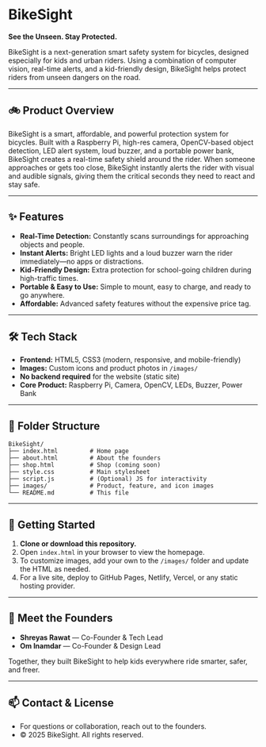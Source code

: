 # BikeSight

**See the Unseen. Stay Protected.**

BikeSight is a next-generation smart safety system for bicycles, designed especially for kids and urban riders. Using a combination of computer vision, real-time alerts, and a kid-friendly design, BikeSight helps protect riders from unseen dangers on the road.

---

## 🚲 Product Overview
BikeSight is a smart, affordable, and powerful protection system for bicycles. Built with a Raspberry Pi, high-res camera, OpenCV-based object detection, LED alert system, loud buzzer, and a portable power bank, BikeSight creates a real-time safety shield around the rider. When someone approaches or gets too close, BikeSight instantly alerts the rider with visual and audible signals, giving them the critical seconds they need to react and stay safe.

---

## ✨ Features
- **Real-Time Detection:** Constantly scans surroundings for approaching objects and people.
- **Instant Alerts:** Bright LED lights and a loud buzzer warn the rider immediately—no apps or distractions.
- **Kid-Friendly Design:** Extra protection for school-going children during high-traffic times.
- **Portable & Easy to Use:** Simple to mount, easy to charge, and ready to go anywhere.
- **Affordable:** Advanced safety features without the expensive price tag.

---

## 🛠️ Tech Stack
- **Frontend:** HTML5, CSS3 (modern, responsive, and mobile-friendly)
- **Images:** Custom icons and product photos in `/images/`
- **No backend required** for the website (static site)
- **Core Product:** Raspberry Pi, Camera, OpenCV, LEDs, Buzzer, Power Bank

---

## 📁 Folder Structure
```
BikeSight/
├── index.html         # Home page
├── about.html         # About the founders
├── shop.html          # Shop (coming soon)
├── style.css          # Main stylesheet
├── script.js          # (Optional) JS for interactivity
├── images/            # Product, feature, and icon images
└── README.md          # This file
```

---

## 🚀 Getting Started
1. **Clone or download this repository.**
2. Open `index.html` in your browser to view the homepage.
3. To customize images, add your own to the `/images/` folder and update the HTML as needed.
4. For a live site, deploy to GitHub Pages, Netlify, Vercel, or any static hosting provider.

---

## 👥 Meet the Founders
- **Shreyas Rawat** — Co-Founder & Tech Lead
- **Om Inamdar** — Co-Founder & Design Lead

Together, they built BikeSight to help kids everywhere ride smarter, safer, and freer.

---

## 📫 Contact & License
- For questions or collaboration, reach out to the founders.
- © 2025 BikeSight. All rights reserved. 
